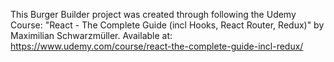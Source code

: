 This Burger Builder project was created through following the Udemy Course: "React - The Complete Guide (incl Hooks, React Router, Redux)" by Maximilian Schwarzmüller. Available at: https://www.udemy.com/course/react-the-complete-guide-incl-redux/
